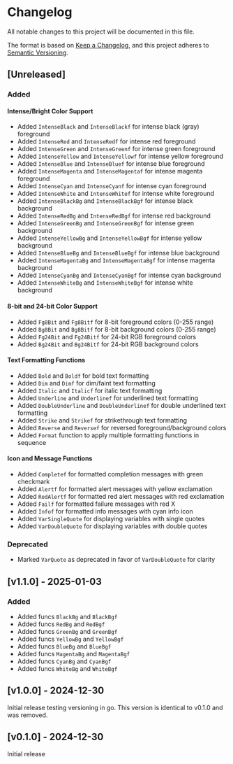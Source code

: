 # Changelog

All notable changes to this project will be documented in this file.

The format is based on [Keep a Changelog](https://keepachangelog.com/en/1.1.0/),
and this project adheres to [Semantic Versioning](https://semver.org/spec/v2.0.0.html).

## [Unreleased]

### Added

#### Intense/Bright Color Support

- Added `IntenseBlack` and `IntenseBlackf` for intense black (gray) foreground
- Added `IntenseRed` and `IntenseRedf` for intense red foreground
- Added `IntenseGreen` and `IntenseGreenf` for intense green foreground
- Added `IntenseYellow` and `IntenseYellowf` for intense yellow foreground
- Added `IntenseBlue` and `IntenseBluef` for intense blue foreground
- Added `IntenseMagenta` and `IntenseMagentaf` for intense magenta foreground
- Added `IntenseCyan` and `IntenseCyanf` for intense cyan foreground
- Added `IntenseWhite` and `IntenseWhitef` for intense white foreground
- Added `IntenseBlackBg` and `IntenseBlackBgf` for intense black background
- Added `IntenseRedBg` and `IntenseRedBgf` for intense red background
- Added `IntenseGreenBg` and `IntenseGreenBgf` for intense green background
- Added `IntenseYellowBg` and `IntenseYellowBgf` for intense yellow background
- Added `IntenseBlueBg` and `IntenseBlueBgf` for intense blue background
- Added `IntenseMagentaBg` and `IntenseMagentaBgf` for intense magenta background
- Added `IntenseCyanBg` and `IntenseCyanBgf` for intense cyan background
- Added `IntenseWhiteBg` and `IntenseWhiteBgf` for intense white background

#### 8-bit and 24-bit Color Support

- Added `Fg8Bit` and `Fg8Bitf` for 8-bit foreground colors (0-255 range)
- Added `Bg8Bit` and `Bg8Bitf` for 8-bit background colors (0-255 range)
- Added `Fg24Bit` and `Fg24Bitf` for 24-bit RGB foreground colors
- Added `Bg24Bit` and `Bg24Bitf` for 24-bit RGB background colors

#### Text Formatting Functions

- Added `Bold` and `Boldf` for bold text formatting
- Added `Dim` and `Dimf` for dim/faint text formatting
- Added `Italic` and `Italicf` for italic text formatting
- Added `Underline` and `Underlinef` for underlined text formatting
- Added `DoubleUnderline` and `DoubleUnderlinef` for double underlined text formatting
- Added `Strike` and `Strikef` for strikethrough text formatting
- Added `Reverse` and `Reversef` for reversed foreground/background colors
- Added `Format` function to apply multiple formatting functions in sequence

#### Icon and Message Functions

- Added `Completef` for formatted completion messages with green checkmark
- Added `Alertf` for formatted alert messages with yellow exclamation
- Added `RedAlertf` for formatted red alert messages with red exclamation
- Added `Failf` for formatted failure messages with red X
- Added `Infof` for formatted info messages with cyan info icon
- Added `VarSingleQuote` for displaying variables with single quotes
- Added `VarDoubleQuote` for displaying variables with double quotes

### Deprecated

- Marked `VarQuote` as deprecated in favor of `VarDoubleQuote` for clarity

## [v1.1.0] - 2025-01-03

### Added

- Added funcs `BlackBg` and `BlackBgf`
- Added funcs `RedBg` and `RedBgf`
- Added funcs `GreenBg` and `GreenBgf`
- Added funcs `YellowBg` and `YellowBgf`
- Added funcs `BlueBg` and `BlueBgf`
- Added funcs `MagentaBg` and `MagentaBgf`
- Added funcs `CyanBg` and `CyanBgf`
- Added funcs `WhiteBg` and `WhiteBgf`

## [v1.0.0] - 2024-12-30

Initial release testing versioning in go. This version is identical to v0.1.0 and was removed.

## [v0.1.0] - 2024-12-30

Initial release
